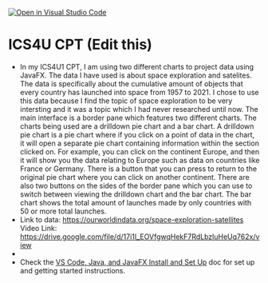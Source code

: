 [![Open in Visual Studio Code](https://classroom.github.com/assets/open-in-vscode-c66648af7eb3fe8bc4f294546bfd86ef473780cde1dea487d3c4ff354943c9ae.svg)](https://classroom.github.com/online_ide?assignment_repo_id=9655226&assignment_repo_type=AssignmentRepo)
# ICS4U CPT (Edit this)

* In my ICS4U1 CPT, I am using two different charts to project data using JavaFX. The data I have used is about space exploration and satelites. The data is specifically about the cumulative amount of objects that every country has launched into space from 1957 to 2021. I chose to use this data because I find the topic of space exploration to be very intersting and it was a topic which I had never researched until now.  The main interface is a border pane which features two different charts. The charts being used are a drilldown pie chart and a bar chart. A drilldown pie chart is a pie chart where if you click on a point of data in the chart, it will open a separate pie chart containing information within the section clicked on. For example, you can click on the continent Europe, and then it will show you the data relating to Europe such as data on countries like France or Germany. There is a button that you can press to return to the original pie chart where you can click on another continent. There are also two buttons on the sides of the border pane which you can use to switch between viewing the drilldown chart and the bar chart. The bar chart shows the total amount of launches made by only countries with 50 or more total launches. 
* Link to data: https://ourworldindata.org/space-exploration-satellites
  Video Link:  https://drive.google.com/file/d/17i1I_EOVfgwqHekF7RdLbzluHeUq762x/view
* 
* Check the [VS Code, Java, and JavaFX Install and Set Up](https://docs.google.com/document/d/1s5oTmY8A8TDZu303p_DaH6CEAcC9xL8-aNX-pAxCcps/edit?usp=sharing) doc for set up and getting started instructions.
